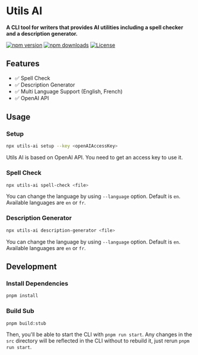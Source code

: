 # Utils AI

**A CLI tool for writers that provides AI utilities including a spell checker and a description generator.**

[![npm version][npm-version-src]][npm-version-href]
[![npm downloads][npm-downloads-src]][npm-downloads-href]
[![License][license-src]][license-href]

## Features

- ✅ Spell Check
- ✅ Description Generator
- ✅ Multi Language Support (English, French)
- ✅ OpenAI API

## Usage

### Setup

```bash
npx utils-ai setup --key <openAIAccessKey>
```

Utils AI is based on OpenAI API. You need to get an access key to use it.

### Spell Check

```bash
npx utils-ai spell-check <file>
```

You can change the language by using `--language` option. Default is `en`. Available languages are `en` or `fr`.

### Description Generator

```bash
npx utils-ai description-generator <file>
```

You can change the language by using `--language` option. Default is `en`. Available languages are `en` or `fr`.

## Development

### Install Dependencies

```bash
pnpm install
```

### Build Sub

```bash
pnpm build:stub
```

Then, you'll be able to start the CLI with `pnpm run start`. Any changes in the `src` directory will be reflected in the CLI without to rebuild it, just rerun `pnpm run start`.

<!-- Badges -->

[npm-version-src]: https://img.shields.io/npm/v/utils-ai/latest.svg?style=flat&colorA=18181B&colorB=38bdf8
[npm-version-href]: https://npmjs.com/package/utils-ai

[npm-downloads-src]: https://img.shields.io/npm/dm/utils-ai.svg?style=flat&colorA=18181B&colorB=38bdf8
[npm-downloads-href]: https://npmjs.com/package/utils-ai

[license-src]: https://img.shields.io/npm/l/utils-ai.svg?style=flat&colorA=18181B&colorB=38bdf8
[license-href]: https://npmjs.com/package/utils-ai
